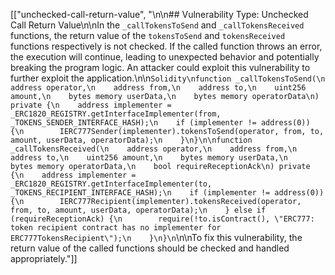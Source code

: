 [["unchecked-call-return-value", "\n\n## Vulnerability Type: Unchecked Call Return Value\n\nIn the `_callTokensToSend` and `_callTokensReceived` functions, the return value of the `tokensToSend` and `tokensReceived` functions respectively is not checked. If the called function throws an error, the execution will continue, leading to unexpected behavior and potentially breaking the program logic. An attacker could exploit this vulnerability to further exploit the application.\n\n```Solidity\nfunction _callTokensToSend(\n    address operator,\n    address from,\n    address to,\n    uint256 amount,\n    bytes memory userData,\n    bytes memory operatorData\n) private {\n    address implementer = _ERC1820_REGISTRY.getInterfaceImplementer(from, _TOKENS_SENDER_INTERFACE_HASH);\n    if (implementer != address(0)) {\n        IERC777Sender(implementer).tokensToSend(operator, from, to, amount, userData, operatorData);\n    }\n}\n\nfunction _callTokensReceived(\n    address operator,\n    address from,\n    address to,\n    uint256 amount,\n    bytes memory userData,\n    bytes memory operatorData,\n    bool requireReceptionAck\n) private {\n    address implementer = _ERC1820_REGISTRY.getInterfaceImplementer(to, _TOKENS_RECIPIENT_INTERFACE_HASH);\n    if (implementer != address(0)) {\n        IERC777Recipient(implementer).tokensReceived(operator, from, to, amount, userData, operatorData);\n    } else if (requireReceptionAck) {\n        require(!to.isContract(), \"ERC777: token recipient contract has no implementer for ERC777TokensRecipient\");\n    }\n}\n```\n\nTo fix this vulnerability, the return value of the called functions should be checked and handled appropriately."]]